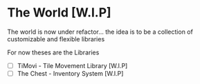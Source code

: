 # The World [W.I.P]
The world is now under refactor... the idea is to be a collection of customizable and flexible libraries

For now theses are the Libraries
- [ ] TiMovi - Tile Movement Library [W.I.P]
- [ ] The Chest - Inventory System [W.I.P]